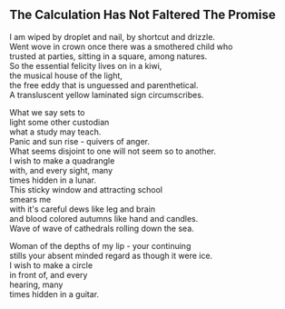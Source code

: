 The Calculation Has Not Faltered The Promise
--------------------------------------------
I am wiped by droplet and nail, by shortcut and drizzle.  
Went wove in crown once there was a smothered child who  
trusted at parties, sitting in a square, among natures.  
So the essential felicity lives on in a kiwi,  
the musical house of the light,  
the free eddy that is unguessed and parenthetical.  
A transluscent yellow laminated sign circumscribes.  
  
What we say sets to  
light some other custodian  
what a study may teach.  
Panic and sun rise - quivers of anger.  
What seems disjoint to one will not seem so to another.  
I wish to make a quadrangle  
with, and every sight, many  
times hidden in a lunar.  
This sticky window and attracting school  
smears me  
with it's careful dews like leg and brain  
and blood colored autumns like hand and candles.  
Wave of wave of cathedrals rolling down the sea.  
  
Woman of the depths of my lip - your continuing  
stills your absent minded regard as though it were ice.  
I wish to make a circle  
in front of, and every  
hearing, many  
times hidden in a guitar.  
